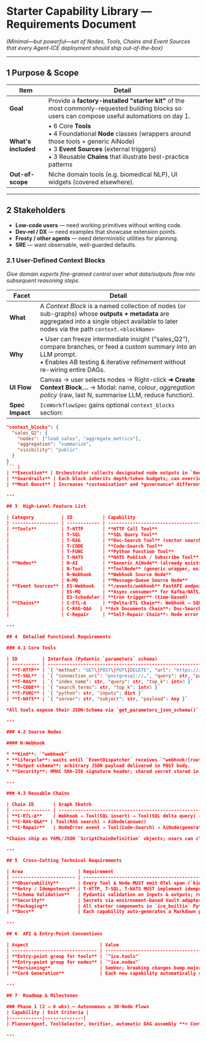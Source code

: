 # Starter Capability Library — Requirements Document

*(Minimal—but powerful—set of Nodes, Tools, Chains and Event Sources that every Agent-ICE deployment should ship out-of-the-box)*

---

## 1  Purpose & Scope

| Item                | Detail                                                                                                                                                                                                                |
| ------------------- | --------------------------------------------------------------------------------------------------------------------------------------------------------------------------------------------------------------------- |
| **Goal**            | Provide a **factory-installed "starter kit"** of the most commonly-requested building blocks so users can compose useful automations on day 1.                                                                        |
| **What's included** | • 6 Core **Tools**<br>• 4 Foundational **Node** classes (wrappers around those tools + generic AiNode)<br>• 3 **Event Sources** (external triggers)<br>• 3 Reusable **Chains** that illustrate best-practice patterns |
| **Out-of-scope**    | Niche domain tools (e.g. biomedical NLP), UI widgets (covered elsewhere).                                                                                                                                             |

---

## 2  Stakeholders

* **Low-code users** — need working primitives without writing code.
* **Dev-rel / DX** — need examples that showcase extension points.
* **Frosty / other agents** — need deterministic utilities for planning.
* **SRE** — want observable, well-guarded defaults.

### 2.1 User-Defined Context Blocks
*Give domain experts fine-grained control over what data/outputs flow into subsequent reasoning steps.*

| Facet | Detail |
|-------|--------|
| **What** | A *Context Block* is a named collection of nodes (or sub-graphs) whose **outputs + metadata** are aggregated into a single object available to later nodes via the path `context.<blockName>` |  
| **Why** | • User can freeze intermediate insight (“sales_Q2”), compare branches, or feed a custom summary into an LLM prompt.<br>• Enables AB testing & iterative refinement without re-wiring entire DAGs. |  
| **UI Flow** | Canvas → user selects nodes → Right-click **➜ Create Context Block…** → Modal: name, colour, *aggregation policy* (raw, last N, summarise LLM, reduce function). |  
| **Spec Impact** | `IceWorkflowSpec` gains optional `context_blocks` section:  
```json
"context_blocks": {
  "sales_Q2": {
    "nodes": ["load_sales", "aggregate_metrics"],
    "aggregation": "summarize",
    "visibility": "public"
  }
}
``` |  
| **Execution** | Orchestrator collects designated node outputs in `NodeExecutor` post-run hook, stores under `GraphContextManager`. Input mappings can reference placeholders inside the block. |  
| **Guardrails** | Each block inherits depth/token budgets; can override via `max_tokens`, `retention_policy` fields. |  
| **Moat Boost** | Increases *customisation* and *governance* differentiation vs. crewAI; context blocks can be versioned & shared → ecosystem lock-in. |

---

## 3  High-Level Feature List

| Category          | ID           | Capability                                               | Why it's in the starter kit                            |
| ----------------- | ------------ | -------------------------------------------------------- | ------------------------------------------------------ |
| **Tools**         | T-HTTP       | **HTTP Call Tool**                                       | Universal "fetch data" primitive (REST / GraphQL).     |
|                   | T-SQL        | **SQL Query Tool**                                       | 80 % of business data lives in DBs.                    |
|                   | T-RAG        | **Doc-Search Tool** (vector search)                      | Retrieval step for summarise, Q&A.                    |
|                   | T-CODE       | **Code-Search Tool**                                     | Frosty uses it for self-reflection / repo lookup.      |
|                   | T-FUNC       | **Python Function Tool**                                 | Rapid prototyping of pure Python transforms.           |
|                   | T-NATS       | **NATS Publish / Subscribe Tool**                        | Lightweight message bus connector.                     |
| **Nodes**         | N-AI         | **Generic AiNode** (already exists)                      | Calls any LLM provider.                                |
|                   | N-Tool       | **ToolNode** (generic wrapper, exists)                   | Executes any T-*.                                     |
|                   | N-Webhook    | **Webhook Source Node**                                  | Materialises inbound HTTP POST payload as node output. |
|                   | N-MQ         | **Message-Queue Source Node**                            | Consumes Kafka/NATS/Redis streams.                     |
| **Event Sources** | ES-Webhook   | **/events/webhook** FastAPI endpoint → EventDispatcher   | Immediate external triggers (Zapier, Stripe, GitHub).  |
|                   | ES-MQ        | **Async consumer** for Kafka/NATS/Redis                  | High-throughput, decoupled event ingestion.            |
|                   | ES-Scheduler | **Cron trigger** (time-based)                            | Scheduled workflows (nightly ETL, weekly report).      |
| **Chains**        | C-ETL-Δ      | **Delta-ETL Chain**: Webhook → SQL→ Ai summary           | Shows ingest-process-summarise pattern.                |
|                   | C-RAG-Q&A   | **Ask Documents Chain**: Doc-Search → Ai answer          | Canonical RAG pattern, used by Frosty.                 |
|                   | C-Repair     | **Self-Repair Chain**: Node error → Code-Search → Ai fix | Demonstrates auto-healing.                             |

---

## 4  Detailed Functional Requirements

### 4.1 Core Tools

| ID         | Interface (Pydantic `parameters` schema)                              | Output                                   | Key Constraints                                             |
| ---------- | --------------------------------------------------------------------- | ---------------------------------------- | ----------------------------------------------------------- |
| **T-HTTP** | `{ "method": "GET\|POST\|PUT\|DELETE", "url": "https://…", "headers": {str:str}, "body": str\|dict\|null, "timeout_s": int=30 }` | `{ "status": int, "headers": {...}, "body": str\|bytes }` | • Supports JSON & form-encoded<br>• Retries (3×, exp backoff)<br>• Circuit-breaker integrated |
| **T-SQL**  | `{ "connection_uri": "postgresql://…", "query": str, "params": list\|dict\|null, "fetch": "one\|many\|none" }` | `list[dict]`                   | • Param binding via DB driver<br>• PII-safe redaction option |
| **T-RAG**  | `{ "index_name": str, "query": str, "top_k": int=3 }`                 | `list[{ "chunk": str, "score": float }]` | • Works with pgvector & Weaviate<br>• Returns embedding ids |
| **T-CODE** | `{ "search_terms": str, "top_k": int=5 }`                             | `list[{ "path": str, "snippet": str }]`  | • Uses repo embedding store                                 |
| **T-FUNC** | `{ "python": str, "inputs": dict }`                                   | `Any JSON-serialisable`                  | • Sandboxed; time-limit 5 s                                 |
| **T-NATS** | `{ "server": str, "subject": str, "payload": Any }`                   | `{ "ack": bool }`                        | • Async pub/sub mode                                        |

*All tools expose their JSON-Schema via `get_parameters_json_schema()` and register under the entry-point group "ice.tools".*

---

### 4.2 Source Nodes

#### N-Webhook

* **Kind**: `"webhook"`
* **Lifecycle**: waits until `EventDispatcher` receives `"webhook/{route}"` event.
* **Output schema**: arbitrary JSON payload delivered in POST body.
* **Security**: HMAC SHA-256 signature header; shared secret stored in Vault.

---

### 4.3 Reusable Chains

| Chain ID       | Graph Sketch                                                                              | Notes                                                    |
| -------------- | ----------------------------------------------------------------------------------------- | -------------------------------------------------------- |
| **C-ETL-Δ**    | Webhook → Tool(SQL insert) → Tool(SQL delta query) → AiNode(summary) → Tool(NATS publish) | Live ingestion + delta change detect + summary push.     |
| **C-RAG-Q&A** | Tool(RAG search) → AiNode(answer)                                                         | Parameterised to any index - serves as Frosty sub-chain. |
| **C-Repair**   | NodeError event → Tool(Code-Search) → AiNode(generate patch) → Tool(Git PR)               | Demonstrates self-healing pattern; uses GitHub API.      |

*Chains ship as YAML/JSON `ScriptChainDefinition` objects; users can clone and tweak.*

---

## 5  Cross-Cutting Technical Requirements

| Area                    | Requirement                                                                                          |
| ----------------------- | ---------------------------------------------------------------------------------------------------- |
| **Observability**       | Every Tool & Node MUST emit OTel span (`kind`, `id`, latency, status).                               |
| **Retry / Idempotency** | T-HTTP, T-SQL, T-NATS MUST implement idempotent retry where applicable.                              |
| **Schema Validation**   | Pydantic validation on inputs & outputs; runtime enforces contract.                                  |
| **Security**            | Secrets via environment-based Vault adapter; no raw secrets in config.                               |
| **Packaging**           | All starter components in `ice_builtin` Python package; auto-discovered via entry-points on install. |
| **Docs**                | Each capability auto-generates a Markdown page (`docs/`) + sample `.ai` blueprint snippet.           |

---

## 6  API & Entry-Point Conventions

| Aspect                          | Value                                                                                                                                                 |
| ------------------------------- | ----------------------------------------------------------------------------------------------------------------------------------------------------- |
| **Entry-point group for tools** | `"ice.tools"`                                                                                                                                         |
| **Entry-point group for nodes** | `"ice.nodes"`                                                                                                                                         |
| **Versioning**                  | SemVer; breaking changes bump major.                                                                                                                  |
| **Card Generation**             | Each new capability automatically registered in the **Capability Catalog** with default card fields populated from `setup.cfg` metadata or `__doc__`. |

---

## 7  Roadmap & Milestones

### Phase 1 (2 → 6 wks) – Autonomous ≤ 30-Node Flows
| Capability | Exit Criteria |
|------------|--------------|
| PlannerAgent, ToolSelector, Verifier, automatic DAG assembly **+ Context Blocks** | Frosty completes "research → summarise → publish" unassisted **and** user defines & reuses at least one Context Block in the flow |

---
